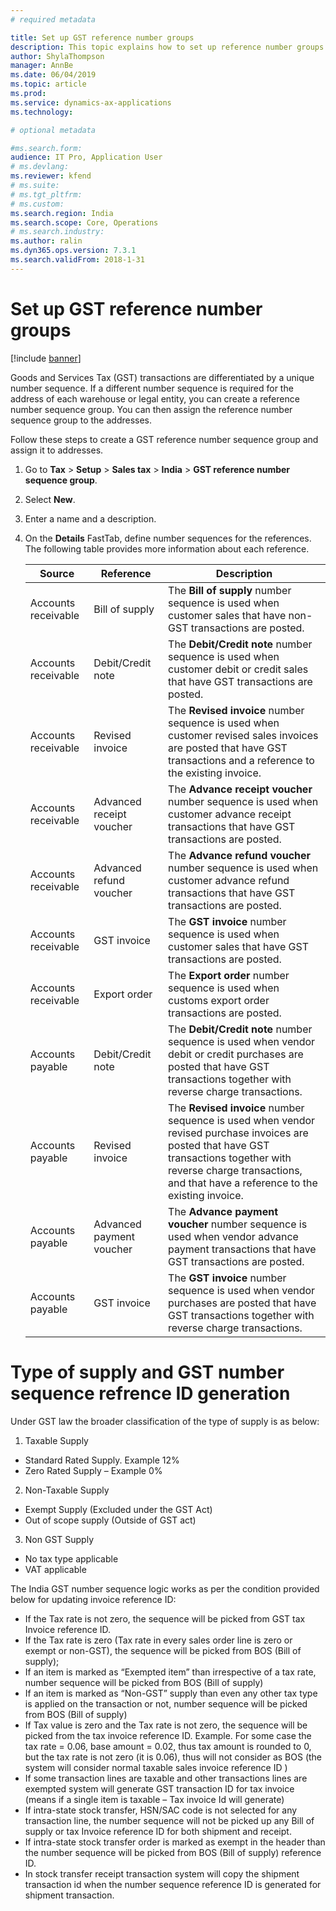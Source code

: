 ```yaml
---
# required metadata

title: Set up GST reference number groups
description: This topic explains how to set up reference number groups for Goods and Services Tax (GST) in Microsoft Dynamics 365 Finance. 
author: ShylaThompson
manager: AnnBe
ms.date: 06/04/2019
ms.topic: article
ms.prod: 
ms.service: dynamics-ax-applications
ms.technology: 

# optional metadata

#ms.search.form:
audience: IT Pro, Application User
# ms.devlang: 
ms.reviewer: kfend
# ms.suite: 
# ms.tgt_pltfrm: 
# ms.custom: 
ms.search.region: India
ms.search.scope: Core, Operations
# ms.search.industry: 
ms.author: ralin
ms.dyn365.ops.version: 7.3.1
ms.search.validFrom: 2018-1-31
---
```



# Set up GST reference number groups

[!include [banner](../includes/banner.md)]

Goods and Services Tax (GST) transactions are differentiated by a unique number sequence. If a different number sequence is required for the address of each warehouse or legal entity, you can create a reference number sequence group. You can then assign the reference number sequence group to the addresses.

Follow these steps to create a GST reference number sequence group and assign it to addresses.

1. Go to **Tax** \> **Setup** \> **Sales tax** \> **India** \> **GST reference number sequence group**.
2. Select **New**.
3. Enter a name and a description.
4. On the **Details** FastTab, define number sequences for the references. The following table provides more information about each reference.

    | Source              | Reference                | Description |
    |---------------------|--------------------------|-------------|
    | Accounts receivable | Bill of supply           | The **Bill of supply** number sequence is used when customer sales that have non-GST transactions are posted. |
    | Accounts receivable | Debit/Credit note        | The **Debit/Credit note** number sequence is used when customer debit or credit sales that have GST transactions are posted. |
    | Accounts receivable | Revised invoice          | The **Revised invoice** number sequence is used when customer revised sales invoices are posted that have GST transactions and a reference to the existing invoice. |
    | Accounts receivable | Advanced receipt voucher | The **Advance receipt voucher** number sequence is used when customer advance receipt transactions that have GST transactions are posted. |
    | Accounts receivable | Advanced refund voucher  | The **Advance refund voucher** number sequence is used when customer advance refund transactions that have GST transactions are posted. |
    | Accounts receivable | GST invoice              | The **GST invoice** number sequence is used when customer sales that have GST transactions are posted. |
    | Accounts receivable | Export order             | The **Export order** number sequence is used when customs export order transactions are posted. |
    | Accounts payable    | Debit/Credit note        | The **Debit/Credit note** number sequence is used when vendor debit or credit purchases are posted that have GST transactions together with reverse charge transactions. |
    | Accounts payable    | Revised invoice          | The **Revised invoice** number sequence is used when vendor revised purchase invoices are posted that have GST transactions together with reverse charge transactions, and that have a reference to the existing invoice. |
    | Accounts payable    | Advanced payment voucher | The **Advance payment voucher** number sequence is used when vendor advance payment transactions that have GST transactions are posted. |
    | Accounts payable    | GST invoice              | The **GST invoice** number sequence is used when vendor purchases are posted that have GST transactions together with reverse charge transactions. |
# Type of supply and GST number sequence refrence ID generation 

Under GST law the broader classification of the type of supply is as below: 

1. Taxable Supply 
- Standard Rated Supply. Example 12% 
- Zero Rated Supply – Example 0% 
2. Non-Taxable Supply
- Exempt Supply (Excluded under the GST Act)
- Out of scope supply (Outside of GST act) 
3. Non GST Supply
- No tax type applicable 
- VAT applicable 

The India GST number sequence logic works as per the condition provided below for updating invoice reference ID: 

- If the Tax rate is not zero, the sequence will be picked from GST tax Invoice reference ID. 
- If the Tax rate is zero (Tax rate in every sales order line is zero or exempt or non-GST), the sequence will be picked from BOS (Bill of supply);
- If an item is marked as “Exempted item” than irrespective of a tax rate, number sequence will be picked from BOS (Bill of supply) 
- If an item is marked as “Non-GST” supply than even any other tax type is applied on the transaction or not, number sequence will be picked from BOS (Bill of supply) 
- If Tax value is zero and the Tax rate is not zero, the sequence will be picked from the tax invoice reference ID. Example. For some case the tax rate = 0.06, base amount = 0.02, thus tax amount is rounded to 0, but the tax rate is not zero (it is 0.06), thus will not consider as BOS (the system will consider normal taxable sales invoice reference ID )
- If some transaction lines are taxable and other transactions lines are exempted system will generate GST transaction ID for tax invoice (means if a single item is taxable – Tax invoice Id will generate) 
- If intra-state stock transfer, HSN/SAC code is not selected for any transaction line, the number sequence will not be picked up any Bill of supply or tax Invoice reference ID for both shipment and receipt.  
- If intra-state stock transfer order is marked as exempt in the header than the number sequence will be picked from BOS (Bill of supply) reference ID.
- In stock transfer receipt transaction system will copy the shipment transaction id when the number sequence reference ID is generated for shipment transaction.

